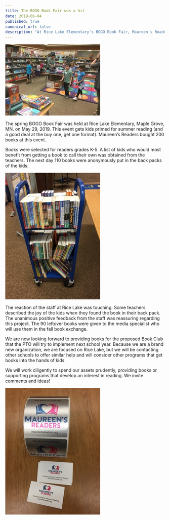 ```yaml
---
title: The BOGO Book Fair was a hit
date: 2019-06-04
published: true
canonical_url: false
description: "At Rice Lake Elementary's BOGO Book Fair, Maureen's Readers bought 200 books."
---
```


![Image](./images/bogo1.jpg)

The spring BOGO Book Fair was held at Rice Lake Elementary, Maple Grove, MN. on May 29, 2019. This event gets kids primed for summer reading (and a good deal at the buy one, get one format). Maureen’s Readers bought 200 books at this event.

Books were selected for readers grades K-5. A list of kids who would most benefit from getting a book to call their own was obtained from the teachers. The next day 110 books were anonymously put in the back packs of the kids.

![Image](./images/bogo2.jpg)

The reaction of the staff at Rice Lake was touching. Some teachers described the joy of the kids when they found the book in their back pack. The unanimous positive feedback from the staff was reassuring regarding this project. The 90 leftover books were given to the media specialist who will use them in the fall book exchange.

We are now looking forward to providing books for the proposed Book Club that the PTO will try to implement next school year. Because we are a brand new organization, we are focused on Rice Lake, but we will be contacting other schools to offer similar help and will consider other programs that get books into the hands of kids.

We will work diligently to spend our assets prudently, providing books or supporting programs that develop an interest in reading. We invite comments and ideas!

![Image](./images/bogo3.jpg)
